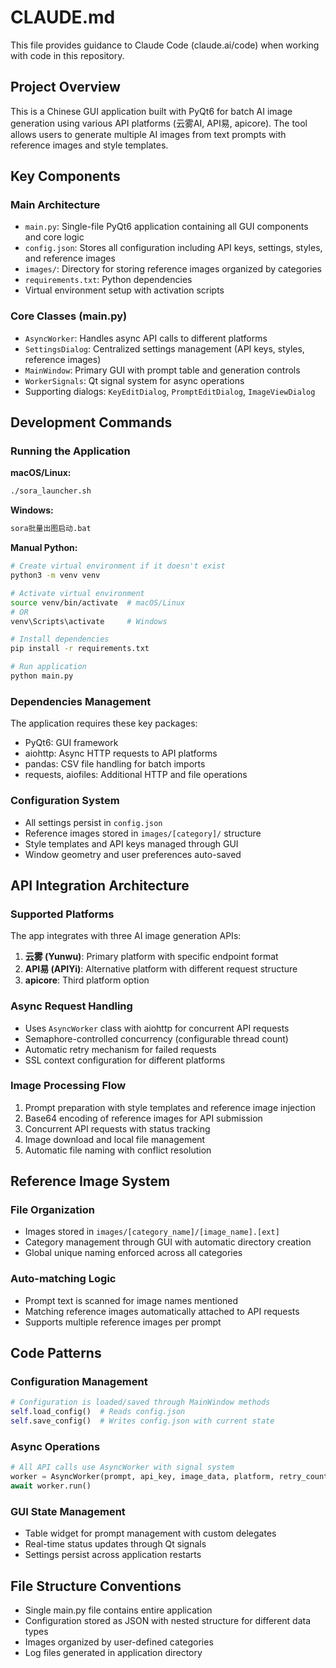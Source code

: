 # CLAUDE.md

This file provides guidance to Claude Code (claude.ai/code) when working with code in this repository.

## Project Overview

This is a Chinese GUI application built with PyQt6 for batch AI image generation using various API platforms (云雾AI, API易, apicore). The tool allows users to generate multiple AI images from text prompts with reference images and style templates.

## Key Components

### Main Architecture
- `main.py`: Single-file PyQt6 application containing all GUI components and core logic
- `config.json`: Stores all configuration including API keys, settings, styles, and reference images
- `images/`: Directory for storing reference images organized by categories
- `requirements.txt`: Python dependencies
- Virtual environment setup with activation scripts

### Core Classes (main.py)
- `AsyncWorker`: Handles async API calls to different platforms
- `SettingsDialog`: Centralized settings management (API keys, styles, reference images)
- `MainWindow`: Primary GUI with prompt table and generation controls
- `WorkerSignals`: Qt signal system for async operations
- Supporting dialogs: `KeyEditDialog`, `PromptEditDialog`, `ImageViewDialog`

## Development Commands

### Running the Application

**macOS/Linux:**
```bash
./sora_launcher.sh
```

**Windows:**
```bash
sora批量出图启动.bat
```

**Manual Python:**
```bash
# Create virtual environment if it doesn't exist
python3 -m venv venv

# Activate virtual environment
source venv/bin/activate  # macOS/Linux
# OR
venv\Scripts\activate     # Windows

# Install dependencies
pip install -r requirements.txt

# Run application
python main.py
```

### Dependencies Management
The application requires these key packages:
- PyQt6: GUI framework
- aiohttp: Async HTTP requests to API platforms
- pandas: CSV file handling for batch imports
- requests, aiofiles: Additional HTTP and file operations

### Configuration System
- All settings persist in `config.json`
- Reference images stored in `images/[category]/` structure
- Style templates and API keys managed through GUI
- Window geometry and user preferences auto-saved

## API Integration Architecture

### Supported Platforms
The app integrates with three AI image generation APIs:
1. **云雾 (Yunwu)**: Primary platform with specific endpoint format
2. **API易 (APIYi)**: Alternative platform with different request structure
3. **apicore**: Third platform option

### Async Request Handling
- Uses `AsyncWorker` class with aiohttp for concurrent API requests
- Semaphore-controlled concurrency (configurable thread count)
- Automatic retry mechanism for failed requests
- SSL context configuration for different platforms

### Image Processing Flow
1. Prompt preparation with style templates and reference image injection
2. Base64 encoding of reference images for API submission
3. Concurrent API requests with status tracking
4. Image download and local file management
5. Automatic file naming with conflict resolution

## Reference Image System

### File Organization
- Images stored in `images/[category_name]/[image_name].[ext]`
- Category management through GUI with automatic directory creation
- Global unique naming enforced across all categories

### Auto-matching Logic
- Prompt text is scanned for image names mentioned
- Matching reference images automatically attached to API requests
- Supports multiple reference images per prompt

## Code Patterns

### Configuration Management
```python
# Configuration is loaded/saved through MainWindow methods
self.load_config()  # Reads config.json
self.save_config()  # Writes config.json with current state
```

### Async Operations
```python
# All API calls use AsyncWorker with signal system
worker = AsyncWorker(prompt, api_key, image_data, platform, retry_count)
await worker.run()
```

### GUI State Management
- Table widget for prompt management with custom delegates
- Real-time status updates through Qt signals
- Settings persist across application restarts

## File Structure Conventions
- Single main.py file contains entire application
- Configuration stored as JSON with nested structure for different data types
- Images organized by user-defined categories
- Log files generated in application directory